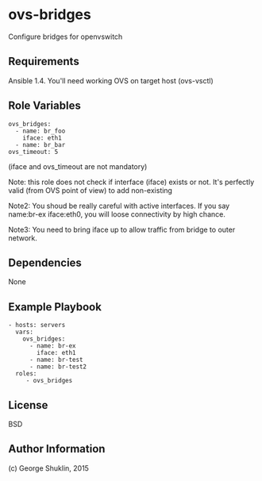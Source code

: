 ovs-bridges
=========

Configure bridges for openvswitch

Requirements
------------

Ansible 1.4.
You'll need working OVS on target host (ovs-vsctl)

Role Variables
--------------

    ovs_bridges:
      - name: br_foo
        iface: eth1
      - name: br_bar
    ovs_timeout: 5

(iface and ovs_timeout are not mandatory)

Note: this role does not check if interface (iface) exists or not. It's perfectly valid (from OVS point of view) to add non-existing

Note2: You shoud be really careful with active interfaces. If you say name:br-ex iface:eth0, you will loose connectivity by high chance.

Note3: You need to bring iface up to allow traffic from bridge to outer network.

Dependencies
------------

None

Example Playbook
----------------

    - hosts: servers
      vars:
        ovs_bridges:
          - name: br-ex
            iface: eth1
          - name: br-test
          - name: br-test2 
      roles:
         - ovs_bridges

License
-------

BSD

Author Information
------------------

(c) George Shuklin, 2015
